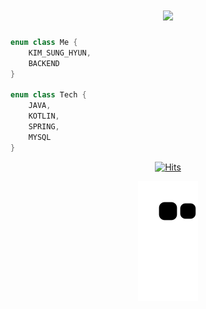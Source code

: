 <h1 align="center">
  <a href="https://git.io/typing-svg">
    <img src="https://readme-typing-svg.herokuapp.com/?lines=안녕+!+👋;&center=true&size=30&color=08B125">
  </a>
</h1>

```kotlin
enum class Me {
    KIM_SUNG_HYUN,
    BACKEND
}

enum class Tech {
    JAVA,
    KOTLIN,
    SPRING,
    MYSQL
}
```

<div align="center">

[![Hits](https://hits.seeyoufarm.com/api/count/incr/badge.svg?url=https%3A%2F%2Fgithub.com%2FMALLLAG%2Fhit-counter&count_bg=%2379C83D&title_bg=%23555555&icon=&icon_color=%23E7E7E7&title=hits&edge_flat=false)](https://hits.seeyoufarm.com)
  
![GitHub Snake dark](https://github.com/MALLLAG/MALLLAG/blob/output/github-contribution-grid-snake.svg#gh-dark-mode-only)

</div>
